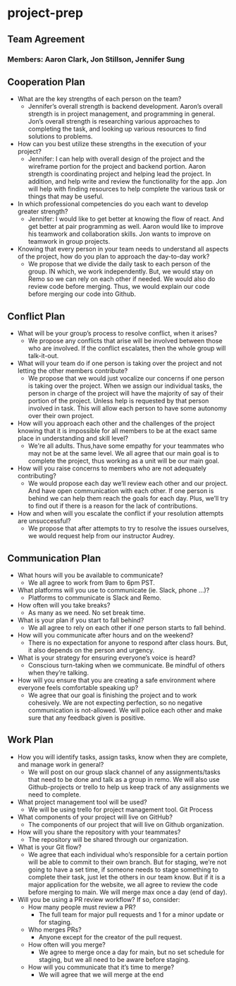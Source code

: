 # project-prep
## Team Agreement 
### Members: Aaron Clark, Jon Stillson, Jennifer Sung

## Cooperation Plan
* What are the key strengths of each person on the team?
   * Jennifer’s overall strength is backend development. Aaron’s overall strength is in project management, and programming in general. Jon’s overall strength is researching various approaches to completing the task, and looking up various resources to find solutions to problems. 
* How can you best utilize these strengths in the execution of your project?
   * Jennifer: I can help with overall design of the project and the wireframe portion for the project and backend portion. Aaron strength is coordinating project and helping lead the project. In addition, and help write and review the functionality for the app. Jon will help with finding resources to help complete the various task or things that may be useful.
* In which professional competencies do you each want to develop greater strength?
   * Jennifer: I would like to get better at knowing the flow of react. And get better at pair programming as well. Aaron would like to improve his teamwork and collaboration skills. Jon wants to improve on teamwork in group projects.
* Knowing that every person in your team needs to understand all aspects of the project, how do you plan to approach the day-to-day work?
   * We propose that we divide the daily task to each person of the group. IN which, we work independently. But, we would stay on Remo so we can rely on each other if needed. We would also do review code before merging. Thus, we would explain our code before merging our code into Github.


## Conflict Plan
* What will be your group’s process to resolve conflict, when it arises? 
   * We propose any conflicts that arise will be involved between those who are involved. If the conflict escalates, then the whole group will talk-it-out.
* What will your team do if one person is taking over the project and not letting the other members contribute?
   * We propose that we would just vocalize our concerns if one person is taking over the project. When we assign our individual tasks, the person in charge of the project will have the majority of say of their portion of the project. Unless help is requested by that person involved in task. This will allow each person to have some autonomy over their own project.
* How will you approach each other and the challenges of the project knowing that it is impossible for all members to be at the exact same place in understanding and skill level?
   * We're all adults. Thus,have some empathy for your teammates who may not be at the same level. We all agree that our main goal is to complete the project, thus working as a unit will be our main goal.
* How will you raise concerns to members who are not adequately contributing?
   * We would propose each day we’ll review each other and our project. And have open communication with each other. If one person is behind we can help them reach the goals for each day. Plus, we’ll try to find out if there is a reason for the lack of contributions.
* How and when will you escalate the conflict if your resolution attempts are unsuccessful?
   * We propose that after attempts to try to resolve the issues ourselves, we would request help from our instructor Audrey.

## Communication Plan
* What hours will you be available to communicate?
   * We all agree to work from 9am to 6pm PST.
* What platforms will you use to communicate (ie. Slack, phone …)?
   * Platforms to communicate is Slack and Remo.
* How often will you take breaks?
   * As many as we need. No set break time.
* What is your plan if you start to fall behind?
   * We all agree to rely on each other if one person starts to fall behind.
* How will you communicate after hours and on the weekend?
   * There is no expectation for anyone to respond after class hours. But, it also depends on the person and urgency.
* What is your strategy for ensuring everyone’s voice is heard?
   * Conscious turn-taking when we communicate. Be mindful of others when they’re talking.
* How will you ensure that you are creating a safe environment where everyone feels comfortable speaking up?
   * We agree that our goal is finishing the project and to work cohesively. We are not expecting perfection, so no negative communication is not-allowed. We will police each other and make sure that any feedback given is positive.


## Work Plan
* How you will identify tasks, assign tasks, know when they are complete, and manage work in general?
   * We will post on our group slack channel of any assignments/tasks that need to be done and talk as a group in remo. We will also use Github-projects or trello to help us keep track of any assignments we need to complete.
* What project management tool will be used?
   * We will be using trello for project management tool.
Git Process
* What components of your project will live on GitHub?
   * The components of our project that will live on Github organization.
* How will you share the repository with your teammates?
   *  The repository will be shared through our organization.
* What is your Git flow?
   * We agree that each individual who’s responsible for a certain portion will be able to commit to their own branch. But for staging, we’re not going to have a set time, if someone needs to stage something to complete their task, just let the others in our team know. But if it is a major application for the website, we all agree to review the code before merging to main. We will merge max once a day (end of day).
* Will you be using a PR review workflow? If so, consider:
   * How many people must review a PR?
      * The full team for major pull requests and 1 for a minor update or for staging.
   * Who merges PRs?
      * Anyone except for the creator of the pull request.
   * How often will you merge?
      * We agree to merge once a day for main, but no set schedule for staging, but we all need to be aware before staging.
   * How will you communicate that it’s time to merge?
      * We will agree that we will merge at the end
